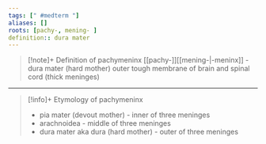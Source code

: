```yaml
---
tags: [" #medterm "]
aliases: []
roots: [pachy-, mening- ]
definition:: dura mater
---
```

>[!note]+ Definition of pachymeninx
>[[pachy-]][[mening-|-meninx]] - dura mater (hard mother) outer tough membrane of brain and spinal cord (thick meninges)
___
>[!info]+ Etymology of pachymeninx
>- pia mater (devout mother) - inner of three meninges 
>- arachnoidea - middle of three meninges 
>- dura mater aka dura (hard mother) - outer of three meninges 

